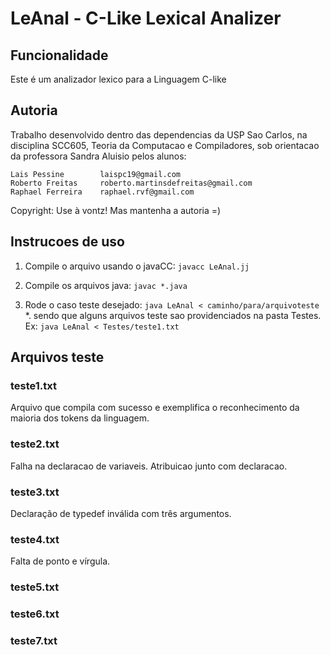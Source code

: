 # LeAnal - C-Like Lexical Analizer

## Funcionalidade

Este é um analizador lexico para a Linguagem C-like

## Autoria

Trabalho desenvolvido dentro das dependencias da USP Sao Carlos, na disciplina SCC605, Teoria da Computacao e Compiladores, sob orientacao da professora Sandra Aluisio pelos alunos:

    Lais Pessine		laispc19@gmail.com 
    Roberto Freitas		roberto.martinsdefreitas@gmail.com
    Raphael Ferreira	raphael.rvf@gmail.com

Copyright: Use à vontz! Mas mantenha a autoria =)

## Instrucoes de uso

1. Compile o arquivo usando o javaCC: `javacc LeAnal.jj`

2. Compile os arquivos java: `javac *.java`

3. Rode o caso teste desejado: `java LeAnal < caminho/para/arquivoteste`
    *. sendo que alguns arquivos teste sao providenciados na pasta Testes. Ex: `java LeAnal < Testes/teste1.txt`

## Arquivos teste

### teste1.txt
Arquivo que compila com sucesso e exemplifica o reconhecimento da maioria dos tokens da linguagem.

### teste2.txt
Falha na declaracao de variaveis. Atribuicao junto com declaracao.

### teste3.txt
Declaração de typedef inválida com três argumentos.

### teste4.txt
Falta de ponto e vírgula.

### teste5.txt
### teste6.txt
### teste7.txt
